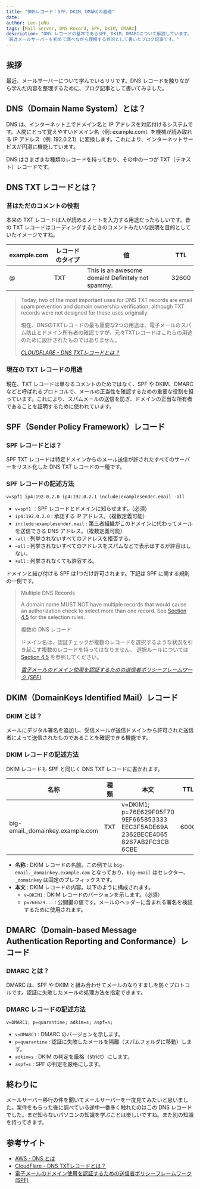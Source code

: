 ```yaml
---
title: "DNSレコード：SPF、DKIM、DMARCの基礎"
date: 
author: Lee-juNu
tags: [Mail Server, DNS Record, SPF, DKIM, DMARC]
description: "DNS レコードの基本であるSPF、DKIM、DMARCについて解説しています。
 最近メールサーバーを初めて調べながら理解する目的として書いたブログ記事です。"
---
```


## 挨拶

最近、メールサーバーについて学んでいるリリです。DNS レコードを触りながら学んだ内容を整理するために、ブログ記事として書いてみました。
## DNS（Domain Name System）とは？

DNS は、インターネット上でドメイン名と IP アドレスを対応付けるシステムです。人間にとって覚えやすいドメイン名（例: example.com）を機械が読み取れる IP アドレス（例: 192.0.2.1）に変換します。これにより、インターネットサービスが円滑に機能しています。

DNS はさまざまな種類のレコードを持っており、その中の一つが TXT（テキスト）レコードです。

## DNS TXT レコードとは？

### 昔はただのコメントの役割

本来の TXT レコードは人が読めるノートを入力する用途だったらしいです。昔の TXT レコードはコーディングするときのコメントみたいな説明を目的としていたイメージですね。

| example.com | レコードのタイプ | 値                                       | TTL   |
| ----------- | ------------ | ---------------------------------------- | ----- |
| @           | TXT          | This is an awesome domain! Definitely not spammy. | 32600 |

> Today, two of the most important uses for DNS TXT records are email spam prevention and domain ownership verification, although TXT records were not designed for these uses originally.
>
> 現在、DNSのTXTレコードの最も重要な2つの用途は、電子メールのスパム防止とドメイン所有者の確認ですが、元々TXTレコードはこれらの用途のために設計されたものではありません。
>
> <cite>[CLOUDFLARE - DNS TXTレコードとは？](https://www.cloudflare.com/ja-jp/learning/dns/dns-records/dns-txt-record/)</cite>

### 現在の TXT レコードの用途

現在、TXT レコードは単なるコメントのためではなく、SPF や DKIM、DMARC などと呼ばれるプロトコルで、メールの正当性を確認するための重要な役割を担っています。これにより、スパムメールの送信を防ぎ、ドメインの正当な所有者であることを証明するために使われています。

## SPF（Sender Policy Framework）レコード

### SPF レコードとは？

SPF TXT レコードは特定ドメインからのメール送信が許されたすべてのサーバーをリスト化した DNS TXT レコードの一種です。

### SPF レコードの記述方法

```
v=spf1 ip4:192.0.2.0 ip4:192.0.2.1 include:examplesender.email -all
```

- `v=spf1` ：SPF レコードとドメインに知らせます。（必須）
- `ip4:192.0.2.0` : 承認する IP アドレス。（複数定義可能）
- `include:examplesender.mail` : 第三者組織がこのドメインに代わってメールを送信できる DNS アドレス。（複数定義可能）
- `-all` : 列挙されないすべてのアドレスを拒否する。
- `~all` : 列挙されないすべてのアドレスをスパムなどで表示はするが許容はしない。
- `+all` : 列挙されなくても許容する。

ドメインと結び付ける SPF は1つだけ許可されます。下記は SPF に関する規則の一例です。

> Multiple DNS Records
>
> A domain name MUST NOT have multiple records that would cause an authorization check to select more than one record.
> See [Section 4.5](https://datatracker.ietf.org/doc/html/rfc4408#section-4.5) for the selection rules.
>
> 複数の DNS レコード
>
> ドメイン名は、認証チェックが複数のレコードを選択するような状況を引き起こす複数のレコードを持ってはなりません。 
> 選択ルールについては [Section 4.5](https://datatracker.ietf.org/doc/html/rfc4408#section-4.5) を参照してください。
>
> <cite>[電子メールのドメイン使用を認証するための送信者ポリシーフレームワーク (SPF)](https://datatracker.ietf.org/doc/html/rfc4408#section-3.1.2)</cite>

## DKIM（DomainKeys Identified Mail）レコード

### DKIM とは？

メールにデジタル署名を追加し、受信メールが送信ドメインから許可された送信者によって送信されたものであることを確認できる機能です。

### DKIM レコードの記述方法

DKIM レコードも SPF と同じく DNS TXT レコードに書かれます。

| 名称                                 | 種類 | 本文                                                                                           | TTL  |
| ------------------------------------ | ---- | ---------------------------------------------------------------------------------------------- | ---- |
| big-email._domainkey.example.com     | TXT  | v=DKIM1; p=76E629F05F70 9EF665853333 EEC3F5ADE69A 2362BECE4065 8267AB2FC3CB 6CBE             | 6000 |

- **名称** : DKIM レコードの名前。この例では `big-email._domainkey.example.com` となっており、`big-email` はセレクター、`_domainkey` は固定のプレフィックスです。
- **本文** : DKIM レコードの内容。以下のように構成されます。
  - `v=DKIM1` : DKIM レコードのバージョンを示します。（必須）
  - `p=76E629...` : 公開鍵の値です。メールのヘッダーに含まれる署名を検証するために使用されます。

## DMARC（Domain-based Message Authentication Reporting and Conformance）レコード

### DMARC とは？

DMARC は、SPF や DKIM と組み合わせてメールのなりすましを防ぐプロトコルです。認証に失敗したメールの処理方法を指定できます。

### DMARC レコードの記述方法

```
v=DMARC1; p=quarantine; adkim=s; aspf=s;
```

- `v=DMARC1` : DMARC のバージョンを示します。
- `p=quarantine` : 認証に失敗したメールを隔離（スパムフォルダに移動）します。
- `adkim=s` : DKIM の判定を厳格（strict）にします。
- `aspf=s` : SPF の判定を厳格にします。

## 終わりに

メールサーバー移行の件を聞いてメールサーバーを一度見てみたいと思いました。案件をもらった後に調べている途中一番多く触れたのはこの DNS レコードでした。まだ知らないパソコンの知識を学ぶことは楽しいですね。また別の知識を持ってきます。

## 参考サイト

- [AWS - DNS とは](https://aws.amazon.com/jp/route53/what-is-dns/?nc1=h_ls)
- [CloudFlare - DNS TXTレコードとは？](https://www.cloudflare.com/ja-jp/learning/dns/dns-records/dns-txt-record/)
- [電子メールのドメイン使用を認証するための送信者ポリシーフレームワーク (SPF)](https://datatracker.ietf.org/doc/html/rfc4408)
